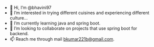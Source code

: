 - 👋 Hi, I’m @bhavini97
- 👀 I’m interested in trying different cuisines and experiencing different culture...
- 🌱 I’m currently learning java and spring boot. 
- 💞️ I’m looking to collaborate on projects that use spring boot for backend.
- 📫 Reach me through mail bkumar221b@gmail.com.

<!---
bhavini97/bhavini97 is a ✨ special ✨ repository because its `README.md` (this file) appears on your GitHub profile.
You can click the Preview link to take a look at your changes.
--->
